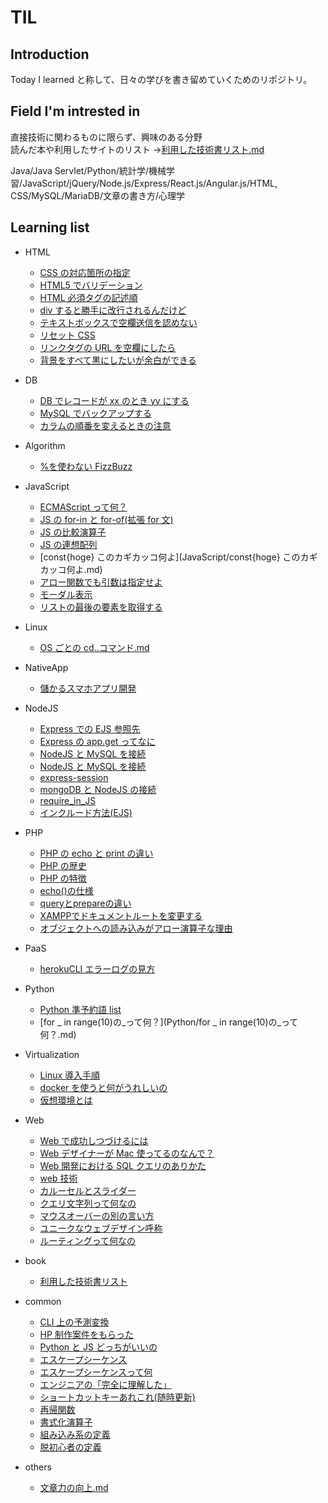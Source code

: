 # TIL

## Introduction

Today I learned と称して、日々の学びを書き留めていくためのリポジトリ。

## Field I'm intrested in

直接技術に関わるものに限らず、興味のある分野  
読んだ本や利用したサイトのリスト →[利用した技術書リスト.md](book/利用した技術書リスト.md)

Java/Java Servlet/Python/統計学/機械学習/JavaScript/jQuery/Node.js/Express/React.js/Angular.js/HTML, CSS/MySQL/MariaDB/文章の書き方/心理学

## Learning list

- HTML

  - [CSS の対応箇所の指定](HTML/CSSの対応箇所の指定.md)
  - [HTML5 でバリデーション](HTML/HTML5でバリデーション.md)
  - [HTML 必須タグの記述順](HTML/HTML必須タグの記述順.md)
  - [div すると勝手に改行されるんだけど](HTML/divすると勝手に改行されるんだけど.md)
  - [テキストボックスで空欄送信を認めない](HTML/テキストボックスで空欄送信を認めない.md)
  - [リセット CSS](HTML/リセットCSS.md)
  - [リンクタグの URL を空欄にしたら](HTML/リンクタグのURLを空欄にしたら.md)
  - [背景をすべて黒にしたいが余白ができる](背景をすべて黒にしたいが余白ができる.md)

- DB

  - [DB でレコードが xx のとき yy にする](DB/DBでレコードがxxのときyyにする.md)
  - [MySQL でバックアップする](DB/MySQLでバックアップする.md)
  - [カラムの順番を変えるときの注意](DB/カラムの順番を変えるときの注意.md)

- Algorithm

  - [%を使わない FizzBuzz](Algorithm/%を使わないFizzBuzz.md)

- JavaScript

  - [ECMAScript って何？](JavaScript/ECMAScriptって何？.md)
  - [JS の for-in と for-of(拡張 for 文)](<JavaScript/JSのfor-inとfor-of(拡張for文).md>)
  - [JS の比較演算子](JavaScript/JSの比較演算子.md)
  - [JS の連想配列](JavaScript/JSの連想配列.md)
  - [const{hoge} このカギカッコ何よ](JavaScript/const{hoge} このカギカッコ何よ.md)
  - [アロー関数でも引数は指定せよ](JavaScript/アロー関数でも引数は指定せよ.md)
  - [モーダル表示](JavaScript/モーダル表示.md)
  - [リストの最後の要素を取得する](JavaScript/リストの最後の要素を取得する.md)

- Linux

  - [OS ごとの cd..コマンド.md](Linux/OSごとのcd..コマンド.md)

- NativeApp

  - [儲かるスマホアプリ開発](NativeApp/儲かるスマホアプリ開発.md)

- NodeJS

  - [Express での EJS 参照先](NodeJS/ExpressでのEJS参照先.md)
  - [Express の app.get ってなに](NodeJS/Expressのapp.getってなに.md)
  - [NodeJS と MySQL を接続](NodeJS/NodeJSとMySQLを接続.md)
  - [NodeJS と MySQL を接続](NodeJS/NodeJSとMySQLを接続.md)
  - [express-session](NodeJS/express-session.md)
  - [mongoDB と NodeJS の接続](NodeJS/mongoDBとNodeJSの接続.md)
  - [require_in_JS](NodeJS/require_in_JS.md)
  - [インクルード方法(EJS)](<NodeJS/インクルード方法(EJS).md>)

- PHP

  - [PHP の echo と print の違い](PHP/PHPのechoとprintの違い.md)
  - [PHP の歴史](PHP/PHPの歴史.md)
  - [PHP の特徴](PHP/PHPの特徴.md)
  - [echo()の仕様](<PHP/echo()の仕様.md>)
  - [queryとprepareの違い](queryとprepareの違い.md)
  - [XAMPPでドキュメントルートを変更する](XAMPPでドキュメントルートを変更する.md)
  - [オブジェクトへの読み込みがアロー演算子な理由](オブジェクトへの読み込みがアローな理由.md)

- PaaS

  - [herokuCLI エラーログの見方](PaaS/herokuCLIエラーログの見方.md)

- Python

  - [Python 準予約語 list](Python/Python準予約語list.md)
  - [for \_ in range(10)の\_って何？](Python/for \_ in range(10)の\_って何？.md)

- Virtualization

  - [Linux 導入手順](Virtualization/Linux導入手順.md)
  - [docker を使うと何がうれしいの](Virtualization/dockerを使うと何がうれしいの.md)
  - [仮想環境とは](Virtualization/仮想環境とは.md)

- Web

  - [Web で成功しつづけるには](Web/Webで成功しつづけるには.md)
  - [Web デザイナーが Mac 使ってるのなんで？](Web/WebデザイナーがMac使ってるのなんで？.md)
  - [Web 開発における SQL クエリのありかた](Web/Web開発におけるSQLクエリのありかた.md)
  - [web 技術](Web/web技術.md)
  - [カルーセルとスライダー](Web/カルーセルとスライダー.md)
  - [クエリ文字列って何なの](Web/クエリ文字列って何なの.md)
  - [マウスオーバーの別の言い方](Web/マウスオーバーの別の言い方.md)
  - [ユニークなウェブデザイン呼称](Web/ユニークなウェブデザイン呼称.md)
  - [ルーティングって何なの](Web/ルーティングって何なの.md)

- book

  - [利用した技術書リスト](book/利用した技術書リスト.md)

- common

  - [CLI 上の予測変換](common/CLI上の予測変換.md)
  - [HP 制作案件をもらった](common/HP制作案件をもらった.md)
  - [Python と JS どっちがいいの](common/PythonとJSどっちがいいの.md)
  - [エスケープシーケンス](common/エスケープシーケンス.md)
  - [エスケープシーケンスって何](common/エスケープシーケンスって何.md)
  - [エンジニアの「完全に理解した」](common/エンジニアの「完全に理解した」.md)
  - [ショートカットキーあれこれ(随時更新)](<common/ショートカットキーあれこれ(随時更新).md>)
  - [再帰関数](common/再帰関数.md)
  - [書式化演算子](common/書式化演算子.md)
  - [組み込み系の定義](common/組み込み系の定義.md)
  - [脱初心者の定義](common/脱初心者の定義.md)

- others
  - [文章力の向上.md](others/文章力の向上.md)

<!--

## Background
今日はこれを学んだ、これに対してこういう理解をした、こういう知見が得られた、そういったものを書き出す場所は常に求めていた。
既存のアウトプット先としてはQiita, ScrapBoxなどがあるが、

Qiitaの投稿では、他者の閲覧・他者からのレビューを前提とするため、
ひとつの記事を書き上げるのにひどく時間を要してしまうという明確なデメリットが存在する。

一方でScrapBoxでのメモは、基本的には自分さえ分かればいいという雑な有様で、
アウトプットすることで知識のより深い定着が見込めるかと言われると、そういうわけでもない。
(人との会話で得られた知見をメモする際には特に有効であるため、こういった形式のアウトプットも重要であるという認識もある)

そういった経緯で、

1.  得られた知見を書き出すことで、より深い知識の定着が見込める
2.  不特定多数からの閲覧をそこまで警戒せずともよく、割と（精神的に）自由に書き込める

という理由から、Githubへの投稿を開始した。
Today I learnedとして、Githubで既に同様の文化が一部でおこっていることもそれを後押しした。

-->
